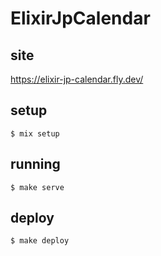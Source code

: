 # ElixirJpCalendar

## site

https://elixir-jp-calendar.fly.dev/

## setup

```
$ mix setup
```

## running

```
$ make serve
```

## deploy

```
$ make deploy
```
